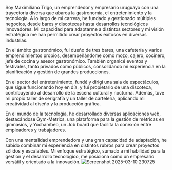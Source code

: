 Soy Maximiliano Trigo, un emprendedor y empresario uruguayo con una trayectoria diversa que abarca la gastronomía, el entretenimiento y la tecnología. A lo largo de mi carrera, he fundado y gestionado múltiples negocios, desde bares y discotecas hasta desarrollos tecnológicos innovadores. Mi capacidad para adaptarme a distintos sectores y mi visión estratégica me han permitido crear proyectos exitosos en diversas industrias.

En el ámbito gastronómico, fui dueño de tres bares, una cafetería y varios emprendimientos propios, desempeñándome como mozo, cajero, cocinero, jefe de cocina y asesor gastronómico. También organicé eventos y festivales, tanto privados como públicos, consolidando mi experiencia en la planificación y gestión de grandes producciones.

En el sector del entretenimiento, fundé y dirigí una sala de espectáculos, que sigue funcionando hoy en día, y fui propietario de una discoteca, contribuyendo al desarrollo de la escena cultural y nocturna. Además, tuve mi propio taller de serigrafía y un taller de cartelería, aplicando mi creatividad al diseño y la producción gráfica.

En el mundo de la tecnología, he desarrollado diversas aplicaciones web, destacándose Gym-Metrics, una plataforma para la gestión de métricas en gimnasios, y Yochambeo, un Job board que facilita la conexión entre empleadores y trabajadores.

Con una mentalidad emprendedora y una gran capacidad de adaptación, he sabido combinar mi experiencia en distintos rubros para crear proyectos sólidos y escalables. Mi enfoque estratégico, sumado a mi habilidad para la gestión y el desarrollo tecnológico, me posiciona como un empresario versátil y orientado a la innovación.
![Screenshot 2025-03-10 230725](https://github.com/user-attachments/assets/7ae40146-c62a-4360-a414-4bd49d3cebb6)

